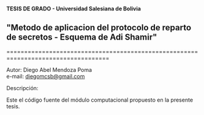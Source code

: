 <h4>TESIS DE GRADO - Universidad Salesiana de Bolivia</h4>

<h2>"Metodo de aplicacion del protocolo de reparto de secretos - Esquema de Adi Shamir"</h2>
===================================================================================

Autor: Diego Abel Mendoza Poma<br>
e-mail: diegomcsb@gmail.com


Descripción:

Este el código fuente del módulo computacional propuesto en la presente tesis.
